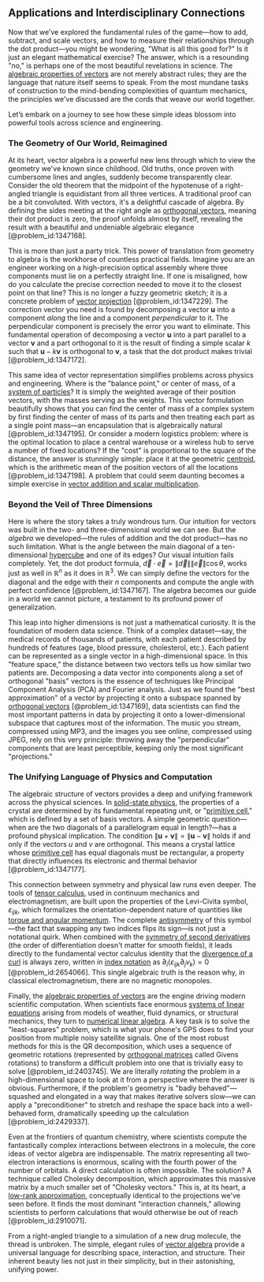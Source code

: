 ## Applications and Interdisciplinary Connections

Now that we’ve explored the fundamental rules of the game—how to add, subtract, and scale vectors, and how to measure their relationships through the dot product—you might be wondering, "What is all this good for?" Is it just an elegant mathematical exercise? The answer, which is a resounding "no," is perhaps one of the most beautiful revelations in science. The [algebraic properties of vectors](@article_id:150196) are not merely abstract rules; they are the language that nature itself seems to speak. From the most mundane tasks of construction to the mind-bending complexities of quantum mechanics, the principles we've discussed are the cords that weave our world together.

Let’s embark on a journey to see how these simple ideas blossom into powerful tools across science and engineering.

### The Geometry of Our World, Reimagined

At its heart, vector algebra is a powerful new lens through which to view the geometry we've known since childhood. Old truths, once proven with cumbersome lines and angles, suddenly become transparently clear. Consider the old theorem that the midpoint of the hypotenuse of a right-angled triangle is equidistant from all three vertices. A traditional proof can be a bit convoluted. With vectors, it's a delightful cascade of algebra. By defining the sides meeting at the right angle as [orthogonal vectors](@article_id:141732), meaning their dot product is zero, the proof unfolds almost by itself, revealing the result with a beautiful and undeniable algebraic elegance [@problem_id:1347168].

This is more than just a party trick. This power of translation from geometry to algebra is the workhorse of countless practical fields. Imagine you are an engineer working on a high-precision optical assembly where three components must lie on a perfectly straight line. If one is misaligned, how do you calculate the precise correction needed to move it to the closest point on that line? This is no longer a fuzzy geometric sketch; it is a concrete problem of [vector projection](@article_id:146552) [@problem_id:1347229]. The correction vector you need is found by decomposing a vector $\mathbf{u}$ into a component *along* the line and a component *perpendicular* to it. The perpendicular component is precisely the error you want to eliminate. This fundamental operation of decomposing a vector $\mathbf{u}$ into a part parallel to a vector $\mathbf{v}$ and a part orthogonal to it is the result of finding a simple scalar $k$ such that $\mathbf{u} - k\mathbf{v}$ is orthogonal to $\mathbf{v}$, a task that the dot product makes trivial [@problem_id:1347172].

This same idea of vector representation simplifies problems across physics and engineering. Where is the "balance point," or center of mass, of a [system of particles](@article_id:176314)? It is simply the weighted average of their position vectors, with the masses serving as the weights. This vector formulation beautifully shows that you can find the center of mass of a complex system by first finding the center of mass of its parts and then treating each part as a single point mass—an encapsulation that is algebraically natural [@problem_id:1347195]. Or consider a modern logistics problem: where is the optimal location to place a central warehouse or a wireless hub to serve a number of fixed locations? If the "cost" is proportional to the square of the distance, the answer is stunningly simple: place it at the geometric [centroid](@article_id:264521), which is the arithmetic mean of the position vectors of all the locations [@problem_id:1347198]. A problem that could seem daunting becomes a simple exercise in [vector addition and scalar multiplication](@article_id:150881).

### Beyond the Veil of Three Dimensions

Here is where the story takes a truly wondrous turn. Our intuition for vectors was built in the two- and three-dimensional world we can see. But the *algebra* we developed—the rules of addition and the dot product—has no such limitation. What is the angle between the main diagonal of a ten-dimensional [hypercube](@article_id:273419) and one of its edges? Our visual intuition fails completely. Yet, the dot product formula, $\vec{d} \cdot \vec{e} = \|\vec{d}\| \|\vec{e}\| \cos\theta$, works just as well in $\mathbb{R}^n$ as it does in $\mathbb{R}^3$. We can simply define the vectors for the diagonal and the edge with their $n$ components and compute the angle with perfect confidence [@problem_id:1347167]. The algebra becomes our guide in a world we cannot picture, a testament to its profound power of generalization.

This leap into higher dimensions is not just a mathematical curiosity. It is the foundation of modern data science. Think of a complex dataset—say, the medical records of thousands of patients, with each patient described by hundreds of features (age, blood pressure, cholesterol, etc.). Each patient can be represented as a single vector in a high-dimensional space. In this "feature space," the distance between two vectors tells us how similar two patients are. Decomposing a data vector into components along a set of orthogonal "basis" vectors is the essence of techniques like Principal Component Analysis (PCA) and Fourier analysis. Just as we found the "best approximation" of a vector by projecting it onto a subspace spanned by [orthogonal vectors](@article_id:141732) [@problem_id:1347169], data scientists can find the most important patterns in data by projecting it onto a lower-dimensional subspace that captures most of the information. The music you stream, compressed using MP3, and the images you see online, compressed using JPEG, rely on this very principle: throwing away the "perpendicular" components that are least perceptible, keeping only the most significant "projections."

### The Unifying Language of Physics and Computation

The algebraic structure of vectors provides a deep and unifying framework across the physical sciences. In [solid-state physics](@article_id:141767), the properties of a crystal are determined by its fundamental repeating unit, or "[primitive cell](@article_id:136003)," which is defined by a set of basis vectors. A simple geometric question—when are the two diagonals of a parallelogram equal in length?—has a profound physical implication. The condition $\|\mathbf{u}+\mathbf{v}\| = \|\mathbf{u}-\mathbf{v}\|$ holds if and only if the vectors *u* and *v* are orthogonal. This means a crystal lattice whose [primitive cell](@article_id:136003) has equal diagonals must be rectangular, a property that directly influences its electronic and thermal behavior [@problem_id:1347177].

This connection between symmetry and physical law runs even deeper. The tools of [tensor calculus](@article_id:160929), used in continuum mechanics and electromagnetism, are built upon the properties of the Levi-Civita symbol, $\varepsilon_{ijk}$, which formalizes the orientation-dependent nature of quantities like [torque and angular momentum](@article_id:269910). The complete [antisymmetry](@article_id:261399) of this symbol—the fact that swapping any two indices flips its sign—is not just a notational quirk. When combined with the [symmetry of second derivatives](@article_id:182399) (the order of differentiation doesn't matter for smooth fields), it leads directly to the fundamental vector calculus identity that the [divergence of a curl](@article_id:271068) is always zero, written in [index notation](@article_id:191429) as $\partial_i (\varepsilon_{ijk} \partial_j v_k) = 0$ [@problem_id:2654066]. This single algebraic truth is the reason why, in classical electromagnetism, there are no magnetic monopoles.

Finally, the [algebraic properties of vectors](@article_id:150196) are the engine driving modern scientific computation. When scientists face enormous [systems of linear equations](@article_id:148449) arising from models of weather, fluid dynamics, or structural mechanics, they turn to [numerical linear algebra](@article_id:143924). A key task is to solve the "least-squares" problem, which is what your phone's GPS does to find your position from multiple noisy satellite signals. One of the most robust methods for this is the QR decomposition, which uses a sequence of geometric rotations (represented by [orthogonal matrices](@article_id:152592) called Givens rotations) to transform a difficult problem into one that is trivially easy to solve [@problem_id:2403745]. We are literally *rotating* the problem in a high-dimensional space to look at it from a perspective where the answer is obvious. Furthermore, if the problem's geometry is "badly behaved"—squashed and elongated in a way that makes iterative solvers slow—we can apply a "preconditioner" to stretch and reshape the space back into a well-behaved form, dramatically speeding up the calculation [@problem_id:2429337].

Even at the frontiers of quantum chemistry, where scientists compute the fantastically complex interactions between electrons in a molecule, the core ideas of vector algebra are indispensable. The matrix representing all two-electron interactions is enormous, scaling with the fourth power of the number of orbitals. A direct calculation is often impossible. The solution? A technique called Cholesky decomposition, which approximates this massive matrix by a much smaller set of "Cholesky vectors." This is, at its heart, a [low-rank approximation](@article_id:142504), conceptually identical to the projections we've seen before. It finds the most dominant "interaction channels," allowing scientists to perform calculations that would otherwise be out of reach [@problem_id:2910071].

From a right-angled triangle to a simulation of a new drug molecule, the thread is unbroken. The simple, elegant rules of [vector algebra](@article_id:151846) provide a universal language for describing space, interaction, and structure. Their inherent beauty lies not just in their simplicity, but in their astonishing, unifying power.